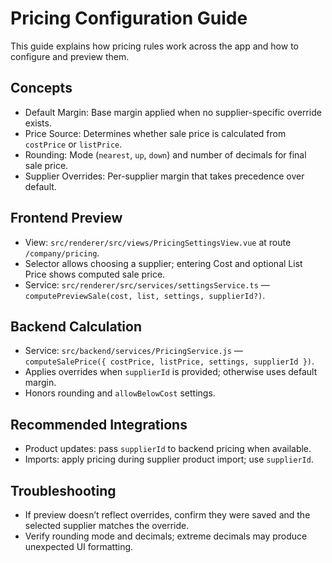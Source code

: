 # Pricing Configuration Guide

This guide explains how pricing rules work across the app and how to configure and preview them.

## Concepts
- Default Margin: Base margin applied when no supplier-specific override exists.
- Price Source: Determines whether sale price is calculated from `costPrice` or `listPrice`.
- Rounding: Mode (`nearest`, `up`, `down`) and number of decimals for final sale price.
- Supplier Overrides: Per-supplier margin that takes precedence over default.

## Frontend Preview
- View: `src/renderer/src/views/PricingSettingsView.vue` at route `/company/pricing`.
- Selector allows choosing a supplier; entering Cost and optional List Price shows computed sale price.
- Service: `src/renderer/src/services/settingsService.ts` — `computePreviewSale(cost, list, settings, supplierId?)`.

## Backend Calculation
- Service: `src/backend/services/PricingService.js` — `computeSalePrice({ costPrice, listPrice, settings, supplierId })`.
- Applies overrides when `supplierId` is provided; otherwise uses default margin.
- Honors rounding and `allowBelowCost` settings.

## Recommended Integrations
- Product updates: pass `supplierId` to backend pricing when available.
- Imports: apply pricing during supplier product import; use `supplierId`.

## Troubleshooting
- If preview doesn’t reflect overrides, confirm they were saved and the selected supplier matches the override.
- Verify rounding mode and decimals; extreme decimals may produce unexpected UI formatting.